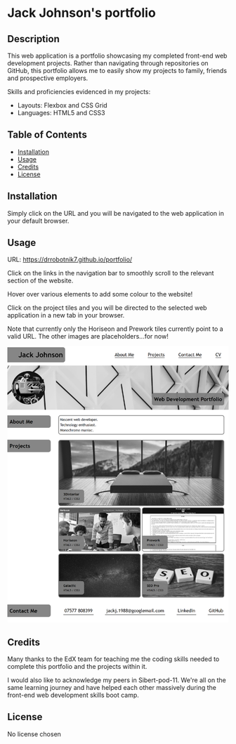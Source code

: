 # Jack Johnson's portfolio

## Description

This web application is a portfolio showcasing my completed front-end web development projects. Rather than navigating through repositories on GitHub, this portfolio allows me to easily show my projects to family, friends and prospective employers.

Skills and proficiencies evidenced in my projects:

- Layouts: Flexbox and CSS Grid
- Languages: HTML5 and CSS3

## Table of Contents

- [Installation](#installation)
- [Usage](#usage)
- [Credits](#credits)
- [License](#license)

## Installation

Simply click on the URL and you will be navigated to the web application in your default browser.

## Usage

URL: https://drrobotnik7.github.io/portfolio/

Click on the links in the navigation bar to smoothly scroll to the relevant section of the website.

Hover over various elements to add some colour to the website!

Click on the project tiles and you will be directed to the selected web application in a new tab in your browser.

Note that currently only the Horiseon and Prework tiles currently point to a valid URL. The other images are placeholders...for now!

![Jack Johnson Portfolio Web Application](/assets/images/Web%20App%20Screenshot.png)

## Credits

Many thanks to the EdX team for teaching me the coding skills needed to complete this portfolio and the projects within it. 

I would also like to acknowledge my peers in Sibert-pod-11. We're all on the same learning journey and have helped each other massively during the front-end web development skills boot camp.

## License

No license chosen
